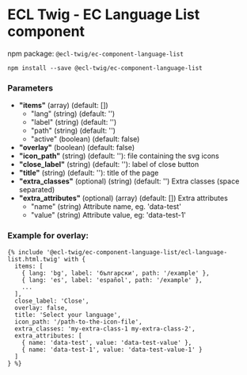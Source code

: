 # ECL Twig - EC Language List component

npm package: `@ecl-twig/ec-component-language-list`

```shell
npm install --save @ecl-twig/ec-component-language-list
```

### Parameters

- **"items"** (array) (default: [])
  - "lang" (string) (default: '')
  - "label" (string) (default: '')
  - "path" (string) (default: '')
  - "active" (boolean) (default: false)
- **"overlay"** (boolean) (default: false)
- **"icon_path"** (string) (default: ''): file containing the svg icons
- **"close_label"** (string) (default: ''): label of close button
- **"title"** (string) (default: ''): title of the page
- **"extra_classes"** (optional) (string) (default: '') Extra classes (space separated)
- **"extra_attributes"** (optional) (array) (default: []) Extra attributes
  - "name" (string) Attribute name, eg. 'data-test'
  - "value" (string) Attribute value, eg: 'data-test-1'

### Example for overlay:

<!-- prettier-ignore -->
```twig
{% include '@ecl-twig/ec-component-language-list/ecl-language-list.html.twig' with { 
  items: [ 
    { lang: 'bg', label: 'български', path: '/example' }, 
    { lang: 'es', label: 'español', path: '/example' }, 
    ... 
  ], 
  close_label: 'Close', 
  overlay: false, 
  title: 'Select your language', 
  icon_path: '/path-to-the-icon-file', 
  extra_classes: 'my-extra-class-1 my-extra-class-2', 
  extra_attributes: [ 
    { name: 'data-test', value: 'data-test-value' }, 
    { name: 'data-test-1', value: 'data-test-value-1' } 
  ] 
} %}
```
